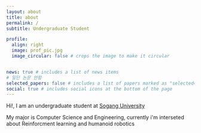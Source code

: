 ```yaml
---
layout: about
title: about
permalink: /
subtitle: Undergraduate Student

profile:
  align: right
  image: prof_pic.jpg
  image_circular: false # crops the image to make it circular


news: true # includes a list of news items
# 일단 논문 안함
selected_papers: false # includes a list of papers marked as "selected={true}"
social: true # includes social icons at the bottom of the page
---
```


Hi!, I am an undergraduate student at [Sogang University](https://sogang.ac.kr)

My major is Computer Science and Engineering, currently i'm interseted about Reinforcment learning and humanoid robotics
